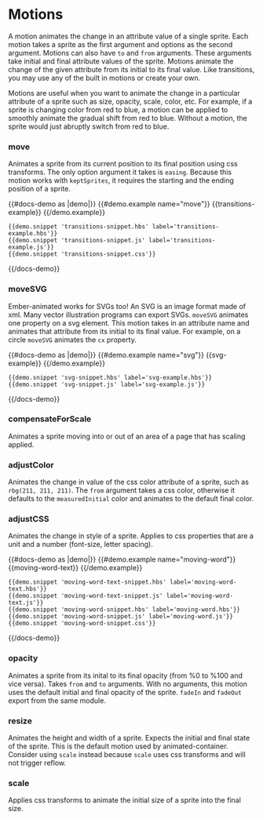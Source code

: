 # Motions

A motion animates the change in an attribute value of a single sprite. Each motion takes a sprite as the first argument and options as the second argument. Motions can also have `to` and `from` arguments. These arguments take initial and final attribute values of the sprite. Motions animate the change of the given attribute from its initial to its final value. Like transitions, you may use any of the built in motions or create your own. 

Motions are useful when you want to animate the change in a particular attribute of a sprite such as size, opacity, scale, color, etc. For example, if a sprite is changing color from red to blue, a motion can be applied to smoothly animate the gradual shift from red to blue. Without a motion, the sprite would just abruptly switch from red to blue. 


### move
Animates a sprite from its current position to its final position using css transforms. The only option argument it takes is `easing`. Because this motion works with `keptSprites`, it requires the starting and the ending position of a sprite. 

{{#docs-demo as |demo|}}
    {{#demo.example name="move"}}
      {{transitions-example}}
    {{/demo.example}}

    {{demo.snippet 'transitions-snippet.hbs' label='transitions-example.hbs'}}
    {{demo.snippet 'transitions-snippet.js' label='transitions-example.js'}}
    {{demo.snippet 'transitions-snippet.css'}}
{{/docs-demo}}

### moveSVG

Ember-animated works for SVGs too! An SVG is an image format made of xml. Many vector illustration programs can export SVGs. `moveSVG` animates one property on a svg element. This motion takes in an attribute name and animates that attribute from its initial to its final value. For example, on a circle `moveSVG` animates the `cx` property.

{{#docs-demo as |demo|}}
    {{#demo.example name="svg"}}
        {{svg-example}}
    {{/demo.example}}

    {{demo.snippet 'svg-snippet.hbs' label='svg-example.hbs'}}
    {{demo.snippet 'svg-snippet.js' label='svg-example.js'}}
{{/docs-demo}}


### compensateForScale
Animates a sprite moving into or out of an area of a page that has scaling applied.

### adjustColor
Animates the change in value of the css color attribute of a sprite, such as `rbg(211, 211, 211)`. The `from` argument takes a css color, otherwise it defaults to the `measuredInitial` color and animates to the default final color. 

### adjustCSS
Animates the change in style of a sprite. Applies to css properties that are a unit and a number (font-size, letter spacing).

{{#docs-demo as |demo|}}
    {{#demo.example name="moving-word"}}
        {{moving-word-text}}
    {{/demo.example}}

    {{demo.snippet 'moving-word-text-snippet.hbs' label='moving-word-text.hbs'}}
    {{demo.snippet 'moving-word-text-snippet.js' label='moving-word-text.js'}}
    {{demo.snippet 'moving-word-snippet.hbs' label='moving-word.hbs'}}
    {{demo.snippet 'moving-word-snippet.js' label='moving-word.js'}}
    {{demo.snippet 'moving-word-snippet.css'}}
{{/docs-demo}}


### opacity
Animates a sprite from its inital to its final opacity (from %0 to %100 and vice versa). Takes `from` and `to` arguments. With no arguments, this motion uses the default initial and final opacity of the sprite. `fadeIn` and `fadeOut` export from the same module.

### resize
Animates the height and width of a sprite. Expects the initial and final state of the sprite. This is the default motion used by animated-container. Consider using `scale` instead because `scale` uses css transforms and will not trigger reflow. 

### scale
Applies css transforms to animate the initial size of a sprite into the final size. 
